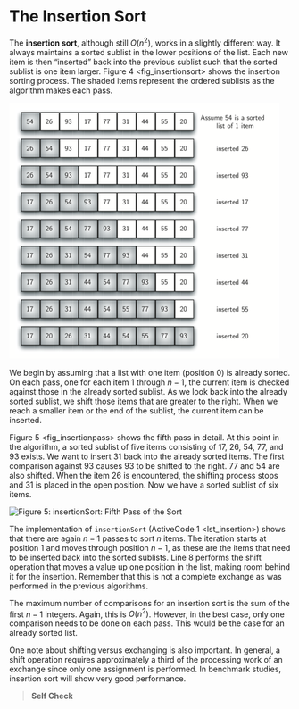 The Insertion Sort
==================

The **insertion sort**, although still $O(n^{2})$, works in a slightly
different way. It always maintains a sorted sublist in the lower
positions of the list. Each new item is then “inserted” back into the
previous sublist such that the sorted sublist is one item larger.
Figure 4 &lt;fig\_insertionsort&gt; shows the insertion sorting process.
The shaded items represent the ordered sublists as the algorithm makes
each pass.

![Figure 4: `insertionSort`](Figures/insertionsort.png)

We begin by assuming that a list with one item (position $0$) is already
sorted. On each pass, one for each item 1 through $n-1$, the current
item is checked against those in the already sorted sublist. As we look
back into the already sorted sublist, we shift those items that are
greater to the right. When we reach a smaller item or the end of the
sublist, the current item can be inserted.

Figure 5 &lt;fig\_insertionpass&gt; shows the fifth pass in detail. At
this point in the algorithm, a sorted sublist of five items consisting
of 17, 26, 54, 77, and 93 exists. We want to insert 31 back into the
already sorted items. The first comparison against 93 causes 93 to be
shifted to the right. 77 and 54 are also shifted. When the item 26 is
encountered, the shifting process stops and 31 is placed in the open
position. Now we have a sorted sublist of six items.

![Figure 5: `insertionSort`: Fifth Pass of the
Sort](Figures/insertionpass.png)

The implementation of `insertionSort`
(ActiveCode 1 &lt;lst\_insertion&gt;) shows that there are again $n-1$
passes to sort *n* items. The iteration starts at position 1 and moves
through position $n-1$, as these are the items that need to be inserted
back into the sorted sublists. Line 8 performs the shift operation that
moves a value up one position in the list, making room behind it for the
insertion. Remember that this is not a complete exchange as was
performed in the previous algorithms.

The maximum number of comparisons for an insertion sort is the sum of
the first $n-1$ integers. Again, this is $O(n^{2})$. However, in the
best case, only one comparison needs to be done on each pass. This would
be the case for an already sorted list.

One note about shifting versus exchanging is also important. In general,
a shift operation requires approximately a third of the processing work
of an exchange since only one assignment is performed. In benchmark
studies, insertion sort will show very good performance.

> **Self Check**
